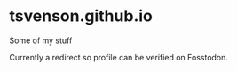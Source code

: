 # tsvenson.github.io
Some of my stuff

Currently a redirect so profile can be verified on Fosstodon.

